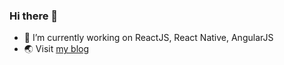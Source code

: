 ### Hi there 👋

- 🔭 I’m currently working on ReactJS, React Native, AngularJS
- 🌏 Visit <a href="https://mern-blog-app-eazz75xw6-hieund20.vercel.app/" target="_blank" rel="noreferrer">my blog</a>
<!-- - 👯 I’m looking to collaborate on ... -->
<!-- - 🤔 I’m looking for help with ... -->
